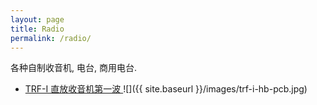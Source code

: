 ```yaml
---
layout: page
title: Radio
permalink: /radio/
---
```


各种自制收音机, 电台, 商用电台.


* <a href="{{ site.baseurl }}/trf-i-origin-receiver/"> TRF-I 直放收音机第一波 </a>
![]({{ site.baseurl }}/images/trf-i-hb-pcb.jpg)

